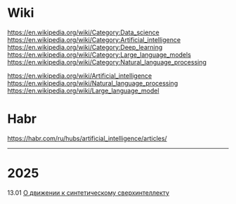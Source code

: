 # Wiki
https://en.wikipedia.org/wiki/Category:Data_science                    
https://en.wikipedia.org/wiki/Category:Artificial_intelligence                        
https://en.wikipedia.org/wiki/Category:Deep_learning                   
https://en.wikipedia.org/wiki/Category:Large_language_models                   
https://en.wikipedia.org/wiki/Category:Natural_language_processing                     

https://en.wikipedia.org/wiki/Artificial_intelligence              
https://en.wikipedia.org/wiki/Natural_language_processing                  
https://en.wikipedia.org/wiki/Large_language_model           

# Habr 
https://habr.com/ru/hubs/artificial_intelligence/articles/

- - -
# 2025  

13.01 [О движении к синтетическому сверхинтеллекту](https://t.me/spydell_finance/6868)          

